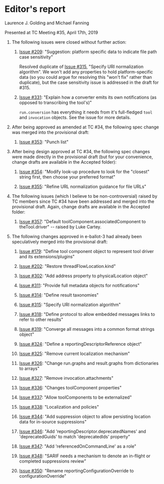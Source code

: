 # Editor's report

Laurence J. Golding and Michael Fanning

Presented at TC Meeting #35, April 17th, 2019

1. The following issues were closed without further action:

    1. [Issue #209](https://github.com/oasis-tcs/sarif-spec/issues/209): "Suggestion: platform specific data to indicate file path case sensitivity"

        Resolved duplicate of [Issue #315](https://github.com/oasis-tcs/sarif-spec/issues/315), "Specify URI normalization algorithm". We won't add any properties to hold
        platform-specific data (so you could argue for resolving this "won't fix" rather than duplicate), but
        the case sensitivity issue is addressed in the draft for #315.

    1. [Issue #331](https://github.com/oasis-tcs/sarif-spec/issues/331): "Explain how a converter emits its own notifications (as opposed to transcribing the tool's)"

        `run.conversion` has everything it needs from it's full-fledged `tool` and `invocation` objects. See the issue for more details.

1. After being approved as amended at TC #34, the following spec change was merged into the provisional draft:

    1. [Issue #353](https://github.com/oasis-tcs/sarif-spec/issues/353): "Punch list"

1. After being design approved at TC #34, the following spec changes were made directly in the provisional draft (but for your convenience, change drafts are available in the Accepted folder):

    1. [Issue #354](https://github.com/oasis-tcs/sarif-spec/issues/354): "Modify look-up procedure to look for the "closest" string first, then choose your preferred format"

    1. [Issue #355](https://github.com/oasis-tcs/sarif-spec/issues/355): "Refine URL normalization guidance for file URLs"

1. The following issues (which I believe to be non-controversial) raised by TC members since TC #34 have been addressed and merged into the provisional draft. Again, change drafts are available in the Accepted folder:

    1. [Issue #357](https://github.com/oasis-tcs/sarif-spec/issues/357): "Default toolComponent.associatedComponent to theTool.driver" -- raised by Luke Cartey.

1. The following changes approved in e-ballot-3 had already been speculatively merged into the provisional draft:

    1. [Issue #179](https://github.com/oasis-tcs/sarif-spec/issues/168): "Define tool component object to represent tool driver and its extensions/plugins"

    1. [Issue #202](https://github.com/oasis-tcs/sarif-spec/issues/202): "Restore threadFlowLocation.kind"

    1. [Issue #302](https://github.com/oasis-tcs/sarif-spec/issues/302): "Add address property to physicalLocation object"

    1. [Issue #311](https://github.com/oasis-tcs/sarif-spec/issues/311): "Provide full metadata objects for notifications"

    1. [Issue #314](https://github.com/oasis-tcs/sarif-spec/issues/314): "Define result taxonomies"

    1. [Issue #315](https://github.com/oasis-tcs/sarif-spec/issues/315): "Specify URI normalization algorithm"

    1. [Issue #318](https://github.com/oasis-tcs/sarif-spec/issues/318): "Define protocol to allow embedded messages links to refer to other results"

    1. [Issue #319](https://github.com/oasis-tcs/sarif-spec/issues/319): "Converge all messages into a common format strings object"

    1. [Issue #324](https://github.com/oasis-tcs/sarif-spec/issues/324): "Define a reportingDescriptorReference object"

    1. [Issue #325](https://github.com/oasis-tcs/sarif-spec/issues/325): "Remove current localization mechanism"

    1. [Issue #326](https://github.com/oasis-tcs/sarif-spec/issues/326): "Change run.graphs and result.graphs from dictionaries to arrays"

    1. [Issue #327](https://github.com/oasis-tcs/sarif-spec/issues/327): "Remove invocation.attachments"

    1. [Issue #336](https://github.com/oasis-tcs/sarif-spec/issues/336): "Changes toolComponent properties"

    1. [Issue #337](https://github.com/oasis-tcs/sarif-spec/issues/337): "Allow toolComponents to be externalized"

    1. [Issue #338](https://github.com/oasis-tcs/sarif-spec/issues/338): "Localization and policies"

    1. [Issue #344](https://github.com/oasis-tcs/sarif-spec/issues/344): "Add suppression object to allow persisting location data for in-source suppressions"

    1. [Issue #346](https://github.com/oasis-tcs/sarif-spec/issues/346): "Add 'reportingDescriptor.deprecatedNames' and 'deprecatedGuids' to match 'deprecatedIds' property"

    1. [Issue #347](https://github.com/oasis-tcs/sarif-spec/issues/347): "Add 'referencedOnCommandLine' as a role"

    1. [Issue #348](https://github.com/oasis-tcs/sarif-spec/issues/348): "SARIF needs a mechanism to denote an in-flight or completed suppressions review"

    1. [Issue #350](https://github.com/oasis-tcs/sarif-spec/issues/350): "Rename reportingConfigurationOverride to configurationOverride"
